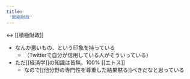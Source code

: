 ```yaml
---
title:
 '緊縮財政'
---
```


<-> [[積極財政]]

- なんか悪いもの、という印象を持っている
    - （Twitterで自分が信用している人がそういっている）
- ただ[[経済学]]の知識は皆無、100% [[エトス]]
    - なので[[他分野の専門性を尊重した結果黙る]]べきだなと思っている